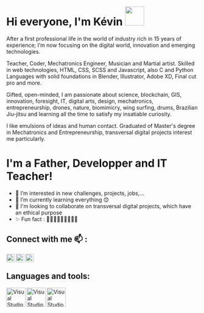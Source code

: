 # Hi everyone, I'm Kévin <img src="https://media.giphy.com/media/hvRJCLFzcasrR4ia7z/giphy.gif" width="50px">
After a first professional life in the world of industry rich in 15 years of experience; I’m now focusing on the digital world, innovation and emerging technologies. 

Teacher, Coder, Mechatronics Engineer, Musician and Martial artist. Skilled in web technologies, HTML, CSS, SCSS and Javascript, also C and Python Languages with solid foundations in Blender, Illustrator, Adobe XD, Final cut pro and more. 

Gifted, open-minded, I am passionate about science, blockchain, GIS, innovation, foresight, IT, digital arts, design, mechatronics, entrepreneurship, drones, nature, biomimicry, wing surfing, drums, Brazilian Jiu-jitsu and learning all the time to satisfy my insatiable curiosity. 

I like emulsions of ideas and human contact.
Graduated of Master's degree in Mechatronics and Entrepreneurship, transversal digital projects interest me particularly.


# I'm a Father, Developper and IT Teacher!
- 👀 I’m interested in new challenges, projects, jobs,...
- 🌱 I’m currently learning everything 😊
- 💞️ I'm looking to collaborate on transversal digital projects, which have an ethical purpose
- ✨ Fun fact : 🥁🎶🥋🌊🎣⛵🏄‍♂️🐶


## Connect with me 📫 :
[<img align="left" alt="Kevin | Website" width="22px" src="https://github.com/paulrobertlloyd/socialmediaicons/blob/main/website-48x48.png" />][website]
[<img align="left" alt="Kevin | Youtube" width="22px" src="https://github.com/paulrobertlloyd/socialmediaicons/blob/main/youtube-48x48.png" />][youtube]
[<img align="left" alt="Kevin | Linkedin" width="22px" src="https://github.com/paulrobertlloyd/socialmediaicons/blob/main/linkedin-48x48.png" />][linkedin]

<br>

## Languages and tools:
[<img align="left" alt="Visual Studio Code"  width="50px" src="https://cdn.worldvectorlogo.com/logos/ubuntu-2.svg" />][website]
[<img align="left" alt="Visual Studio Code"  width="50px" src="https://cdn.worldvectorlogo.com/logos/html-1.svg" />][website]
[<img align="left" alt="Visual Studio Code"  width="50px" src="https://cdn.worldvectorlogo.com/logos/css-3.svg" />][website]


<br>

[website]:#
[youtube]: https://youtube.com
[linkedin]: https://linkedin.com
